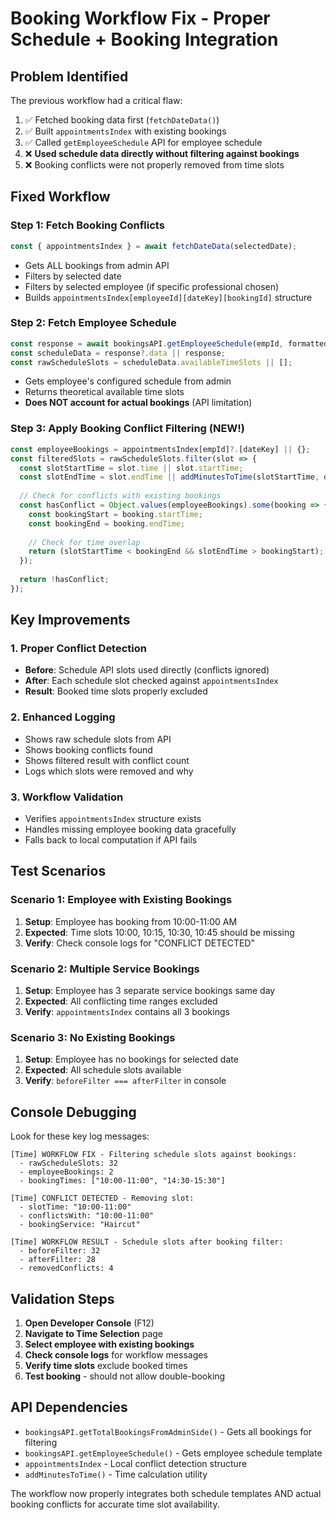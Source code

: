 # Booking Workflow Fix - Proper Schedule + Booking Integration

## Problem Identified
The previous workflow had a critical flaw:
1. ✅ Fetched booking data first (`fetchDateData()`)
2. ✅ Built `appointmentsIndex` with existing bookings  
3. ✅ Called `getEmployeeSchedule` API for employee schedule
4. ❌ **Used schedule data directly without filtering against bookings**
5. ❌ Booking conflicts were not properly removed from time slots

## Fixed Workflow

### Step 1: Fetch Booking Conflicts
```javascript
const { appointmentsIndex } = await fetchDateData(selectedDate);
```
- Gets ALL bookings from admin API
- Filters by selected date  
- Filters by selected employee (if specific professional chosen)
- Builds `appointmentsIndex[employeeId][dateKey][bookingId]` structure

### Step 2: Fetch Employee Schedule  
```javascript
const response = await bookingsAPI.getEmployeeSchedule(empId, formattedDate);
const scheduleData = response?.data || response;
const rawScheduleSlots = scheduleData.availableTimeSlots || [];
```
- Gets employee's configured schedule from admin
- Returns theoretical available time slots
- **Does NOT account for actual bookings** (API limitation)

### Step 3: Apply Booking Conflict Filtering (NEW!)
```javascript
const employeeBookings = appointmentsIndex[empId]?.[dateKey] || {};
const filteredSlots = rawScheduleSlots.filter(slot => {
  const slotStartTime = slot.time || slot.startTime;
  const slotEndTime = slot.endTime || addMinutesToTime(slotStartTime, duration);
  
  // Check for conflicts with existing bookings
  const hasConflict = Object.values(employeeBookings).some(booking => {
    const bookingStart = booking.startTime;
    const bookingEnd = booking.endTime;
    
    // Check for time overlap
    return (slotStartTime < bookingEnd && slotEndTime > bookingStart);
  });
  
  return !hasConflict;
});
```

## Key Improvements

### 1. Proper Conflict Detection
- **Before**: Schedule API slots used directly (conflicts ignored)
- **After**: Each schedule slot checked against `appointmentsIndex`
- **Result**: Booked time slots properly excluded

### 2. Enhanced Logging
- Shows raw schedule slots from API
- Shows booking conflicts found
- Shows filtered result with conflict count
- Logs which slots were removed and why

### 3. Workflow Validation
- Verifies `appointmentsIndex` structure exists
- Handles missing employee booking data gracefully
- Falls back to local computation if API fails

## Test Scenarios

### Scenario 1: Employee with Existing Bookings
1. **Setup**: Employee has booking from 10:00-11:00 AM
2. **Expected**: Time slots 10:00, 10:15, 10:30, 10:45 should be missing
3. **Verify**: Check console logs for "CONFLICT DETECTED"

### Scenario 2: Multiple Service Bookings  
1. **Setup**: Employee has 3 separate service bookings same day
2. **Expected**: All conflicting time ranges excluded
3. **Verify**: `appointmentsIndex` contains all 3 bookings

### Scenario 3: No Existing Bookings
1. **Setup**: Employee has no bookings for selected date  
2. **Expected**: All schedule slots available
3. **Verify**: `beforeFilter === afterFilter` in console

## Console Debugging

Look for these key log messages:

```
[Time] WORKFLOW FIX - Filtering schedule slots against bookings:
  - rawScheduleSlots: 32
  - employeeBookings: 2  
  - bookingTimes: ["10:00-11:00", "14:30-15:30"]

[Time] CONFLICT DETECTED - Removing slot:
  - slotTime: "10:00-11:00"
  - conflictsWith: "10:00-11:00" 
  - bookingService: "Haircut"

[Time] WORKFLOW RESULT - Schedule slots after booking filter:
  - beforeFilter: 32
  - afterFilter: 28
  - removedConflicts: 4
```

## Validation Steps

1. **Open Developer Console** (F12)
2. **Navigate to Time Selection** page
3. **Select employee with existing bookings**
4. **Check console logs** for workflow messages
5. **Verify time slots** exclude booked times
6. **Test booking** - should not allow double-booking

## API Dependencies

- `bookingsAPI.getTotalBookingsFromAdminSide()` - Gets all bookings for filtering
- `bookingsAPI.getEmployeeSchedule()` - Gets employee schedule template  
- `appointmentsIndex` - Local conflict detection structure
- `addMinutesToTime()` - Time calculation utility

The workflow now properly integrates both schedule templates AND actual booking conflicts for accurate time slot availability.

